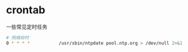 # crontab
一些常见定时任务


```bash
# 网络校时
0 * * * *           /usr/sbin/ntpdate pool.ntp.org > /dev/null 2>&1
```


